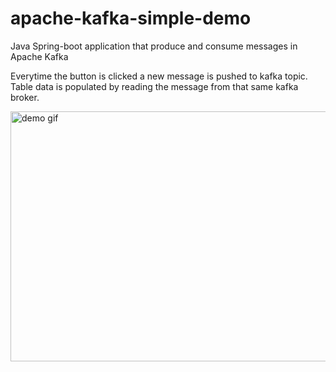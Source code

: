 # apache-kafka-simple-demo

Java Spring-boot application that produce and consume messages in Apache Kafka

Everytime the button is clicked a new message is pushed to kafka topic.
Table data is populated by reading the message from that same kafka broker.

<img alt="demo gif" height="400" src="/Users/jnirosha/IdeaProjects/apache-kafka-simple-demo/docs/demo.gif" width="750"/>
